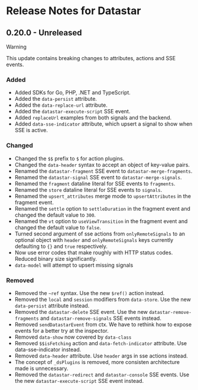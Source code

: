 # Release Notes for Datastar

## 0.20.0 - Unreleased

> [!WARNING]
> This update contains breaking changes to attributes, actions and SSE events.

### Added

- Added SDKs for Go, PHP, .NET  and TypeScript.
- Added the `data-persist` attribute.
- Added the `data-replace-url` attribute.
- Added the `datastar-execute-script` SSE event.
- Added `replaceUrl` examples from both signals and the backend.
- Added `data-sse-indicator` attribute, which upsert a signal to show when SSE is active.

### Changed

- Changed the `$$` prefix to `$` for action plugins.
- Changed the `data-header` syntax to accept an object of key-value pairs.
- Renamed the `datastar-fragment` SSE event to `datastar-merge-fragments`.
- Renamed the `datastar-signal` SSE event to `datastar-merge-signals`.
- Renamed the `fragment` dataline literal for SSE events to `fragments`.
- Renamed the `store` dataline literal for SSE events to `signals`.
- Renamed the `upsert_attributes` merge mode to `upsertAttributes` in the fragment event.
- Renamed the `settle` option to `settleDuration` in the fragment event and changed the default value to `300`.
- Renamed the `vt` option to `useViewTransition` in the fragment event and changed the default value to `false`.
- Turned second argument of sse actions from `onlyRemoteSignals` to an optional object with `header` and `onlyRemoteSignals` keys currently defaulting to `{}` and `true` respectively.
- Now use error codes that make roughly with HTTP status codes.  Reduced binary size significantly.
- `data-model` will attempt to upsert missing signals

### Removed

- Removed the `~ref` syntax. Use the new `$ref()` action instead.
- Removed the `local` and `session` modifiers from `data-store`. Use the new `data-persist` attribute instead.
- Removed the `datastar-delete` SSE event. Use the new `datastar-remove-fragments` and `datastar-remove-signals` SSE events instead.
- Removed `sendDatastarEvent` from ctx.  We have to rethink how to expose events for a better try at the inspector.
- Removed `data-show` now covered by `data-class`
- Removed `$$isFetching` action and `data-fetch-indicator` attribute.  Use data-sse-indicator instead.
- Removed `data-header` attribute.  Use `header` args in sse actions instead.
- The concept of `_dsPlugins` is removed, more consisten architecture made is unnecessary.
- Removed the `datastar-redirect` and `datastar-console` SSE events.  Use the new `datastar-execute-script` SSE event instead.
